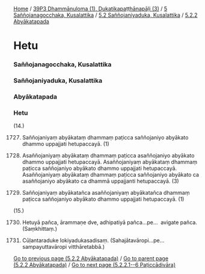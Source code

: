 
[Home](/) / [39P3 Dhammānuloma (1), Dukatikapaṭṭhānapāḷi (3)](../../../../39P3.md) / [5 Saññojanagocchaka, Kusalattika](../../../5.md) / [5.2 Saññojaniyaduka, Kusalattika](../../5.2.md) / [5.2.2 Abyākatapada](../5.2.2.md)

# Hetu

### Saññojanagocchaka, Kusalattika

### Saññojaniyaduka, Kusalattika

### Abyākatapada

### Hetu

(14.)

1727. Saññojaniyaṃ abyākataṃ dhammaṃ paṭicca saññojaniyo abyākato dhammo uppajjati hetupaccayā. (1)

1728. Asaññojaniyaṃ abyākataṃ dhammaṃ paṭicca asaññojaniyo abyākato dhammo uppajjati hetupaccayā. Asaññojaniyaṃ abyākataṃ dhammaṃ paṭicca saññojaniyo abyākato dhammo uppajjati hetupaccayā. Asaññojaniyaṃ abyākataṃ dhammaṃ paṭicca saññojaniyo abyākato ca asaññojaniyo abyākato ca dhammā uppajjanti hetupaccayā. (3)

1729. Saññojaniyaṃ abyākatañca asaññojaniyaṃ abyākatañca dhammaṃ paṭicca saññojaniyo abyākato dhammo uppajjati hetupaccayā. (1)

(15.)

1730. Hetuyā pañca, ārammaṇe dve, adhipatiyā pañca…pe…  avigate pañca. (Saṃkhittaṃ.)

1731. Cūḷantaraduke lokiyadukasadisaṃ. (Sahajātavāropi…pe…  sampayuttavāropi vitthāretabbā.)

[Go to previous page (5.2.2 Abyākatapada)](../5.2.2.md) / [Go to parent page (5.2.2 Abyākatapada)](../5.2.2.md) / [Go to next page (5.2.2.1--6 Paṭiccādivāra)](5.2.2.1--6.md)


